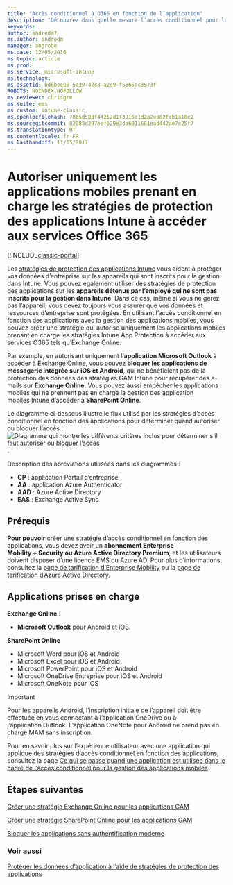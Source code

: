 ```yaml
---
title: "Accès conditionnel à O365 en fonction de l’application"
description: "Découvrez dans quelle mesure l’accès conditionnel pour la gestion des applications mobiles peut aider à contrôler les applications qui ont accès aux services O365."
keywords: 
author: andredm7
ms.author: andredm
manager: angrobe
ms.date: 12/05/2016
ms.topic: article
ms.prod: 
ms.service: microsoft-intune
ms.technology: 
ms.assetid: bd6bee60-5e39-42c8-a2e9-f5865ac3573f
ROBOTS: NOINDEX,NOFOLLOW
ms.reviewer: chrisgre
ms.suite: ems
ms.custom: intune-classic
ms.openlocfilehash: 78b5d58df44252d1f3916c1d2a2ea02fcb1a10e2
ms.sourcegitcommit: 82088d297eef629e3da6011681ead442ae7e25f7
ms.translationtype: HT
ms.contentlocale: fr-FR
ms.lasthandoff: 11/15/2017
---
```

# <a name="allow-only-mobile-apps-that-support-intune-app-protection-policies-to-access-office-365-services"></a>Autoriser uniquement les applications mobiles prenant en charge les stratégies de protection des applications Intune à accéder aux services Office 365

[!INCLUDE[classic-portal](../includes/classic-portal.md)]

Les [stratégies de protection des applications Intune](protect-apps-and-data-with-microsoft-intune.md) vous aident à protéger vos données d’entreprise sur les appareils qui sont inscrits pour la gestion dans Intune. Vous pouvez également utiliser des stratégies de protection des applications sur les **appareils détenus par l’employé qui ne sont pas inscrits pour la gestion dans Intune**.  Dans ce cas, même si vous ne gérez pas l’appareil, vous devez toujours vous assurer que vos données et ressources d’entreprise sont protégées. En utilisant l’accès conditionnel en fonction des applications avec la gestion des applications mobiles, vous pouvez créer une stratégie qui autorise uniquement les applications mobiles prenant en charge les stratégies Intune App Protection à accéder aux services O365 tels qu’Exchange Online.

Par exemple, en autorisant uniquement l’**application Microsoft Outlook** à accéder à Exchange Online, vous pouvez **bloquer les applications de messagerie intégrée sur iOS et Android**, qui ne bénéficient pas de la protection des données des stratégies GAM Intune pour récupérer des e-mails sur **Exchange Online**. Vous pouvez aussi empêcher les applications mobiles qui ne prennent pas en charge la gestion des application mobiles Intune d’accéder à **SharePoint Online**.

Le diagramme ci-dessous illustre le flux utilisé par les stratégies d’accès conditionnel en fonction des applications pour déterminer quand autoriser ou bloquer l’accès : ![Diagramme qui montre les différents critères inclus pour déterminer s’il faut autoriser ou bloquer l’accès](../media/mam-ca-decision-flow_simple.png).

Description des abréviations utilisées dans les diagrammes :
* **CP** : application Portail d’entreprise
* **AA** : application Azure Authenticator
* **AAD** : Azure Active Directory
* **EAS** : Exchange Active Sync

## <a name="prerequisites"></a>Prérequis
**Pour pouvoir** créer une stratégie d’accès conditionnel en fonction des applications, vous devez avoir un **abonnement Enterprise Mobility + Security ou Azure Active Directory Premium**, et les utilisateurs doivent disposer d’une licence EMS ou Azure AD. Pour plus d’informations, consultez la [page de tarification d’Enterprise Mobility](https://www.microsoft.com/cloud-platform/enterprise-mobility-pricing) ou la [page de tarification d’Azure Active Directory](https://azure.microsoft.com/pricing/details/active-directory/).


## <a name="supported-apps"></a>Applications prises en charge
**Exchange Online** :
* **Microsoft Outlook** pour Android et iOS.

**SharePoint Online**
* Microsoft Word pour iOS et Android
* Microsoft Excel pour iOS et Android
* Microsoft PowerPoint pour iOS et Android
* Microsoft OneDrive Entreprise pour iOS et Android
* Microsoft OneNote pour iOS

>[!IMPORTANT]
>Pour les appareils Android, l’inscription initiale de l’appareil doit être effectuée en vous connectant à l’application OneDrive ou à l’application Outlook. L’application OneNote pour Android ne prend pas en charge MAM sans inscription.

Pour en savoir plus sur l’expérience utilisateur avec une application qui applique des stratégies d’accès conditionnel en fonction des applications, consultez la page [Ce qui se passe quand une application est utilisée dans le cadre de l’accès conditionnel pour la gestion des applications mobiles](use-apps-with-mam-ca.md).


## <a name="next-steps"></a>Étapes suivantes
[Créer une stratégie Exchange Online pour les applications GAM](mam-ca-for-exchange-online.md)

[Créer une stratégie SharePoint Online pour les applications GAM](mam-ca-for-sharepoint-online.md)

[Bloquer les applications sans authentification moderne](block-apps-with-no-modern-authentication.md)

### <a name="see-also"></a>Voir aussi

[Protéger les données d’application à l’aide de stratégies de protection des applications](protect-app-data-using-mobile-app-management-policies-with-microsoft-intune.md)

